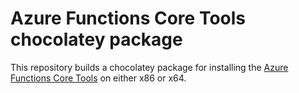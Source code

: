 # Azure Functions Core Tools chocolatey package

This repository builds a chocolatey package for installing the [Azure Functions Core Tools](https://github.com/Azure/azure-functions-core-tools/) on either x86 or x64.